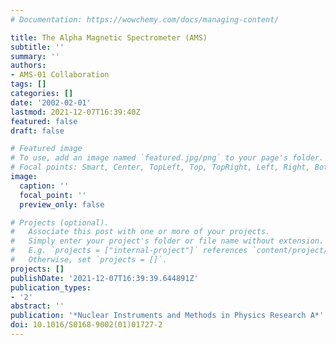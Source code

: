 ```yaml
---
# Documentation: https://wowchemy.com/docs/managing-content/

title: The Alpha Magnetic Spectrometer (AMS)
subtitle: ''
summary: ''
authors:
- AMS-01 Collaboration
tags: []
categories: []
date: '2002-02-01'
lastmod: 2021-12-07T16:39:40Z
featured: false
draft: false

# Featured image
# To use, add an image named `featured.jpg/png` to your page's folder.
# Focal points: Smart, Center, TopLeft, Top, TopRight, Left, Right, BottomLeft, Bottom, BottomRight.
image:
  caption: ''
  focal_point: ''
  preview_only: false

# Projects (optional).
#   Associate this post with one or more of your projects.
#   Simply enter your project's folder or file name without extension.
#   E.g. `projects = ["internal-project"]` references `content/project/deep-learning/index.md`.
#   Otherwise, set `projects = []`.
projects: []
publishDate: '2021-12-07T16:39:39.644891Z'
publication_types:
- '2'
abstract: ''
publication: '*Nuclear Instruments and Methods in Physics Research A*'
doi: 10.1016/S0168-9002(01)01727-2
---
```

